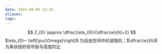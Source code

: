 ```yaml
---
date: 2024-09-09 13:19
aliases: 
tags: 
---
```

$$
Z_{0} \approx \dfrac{\eta_{0}}{\dfrac{w}{h}+2}
$$
$\eta_{0}~ \left[\pu{\Omega}\right]$ 为自由空间中的波阻抗；$\dfrac{w}{h}$ 为条状线的信号层与高度的比